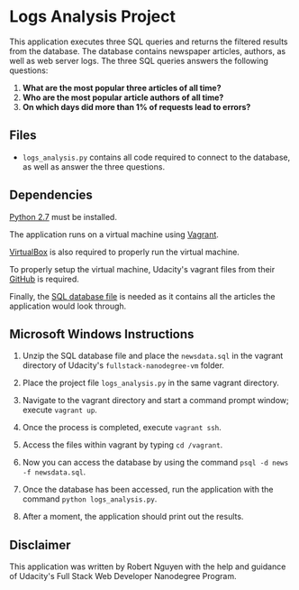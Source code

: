 # Logs Analysis Project
This application executes three SQL queries and returns the filtered results
from the database. The database contains newspaper articles, authors, as well
as web server logs. The three SQL queries answers the following questions:

1. **What are the most popular three articles of all time?**
2. **Who are the most popular article authors of all time?**
3. **On which days did more than 1% of requests lead to errors?**

## Files
* `logs_analysis.py` contains all code required to connect to the database, as
well as answer the three questions.

## Dependencies
[Python 2.7](https://www.python.org/downloads/) must be installed.

The application runs on a virtual machine using [Vagrant](https://www.vagrantup.com/).

[VirtualBox](https://www.virtualbox.org/) is also required to properly run the
virtual machine.

To properly setup the virtual machine, Udacity's vagrant files from their [GitHub](https://github.com/udacity/fullstack-nanodegree-vm)
is required.

Finally, the [SQL database file](https://d17h27t6h515a5.cloudfront.net/topher/2016/August/57b5f748_newsdata/newsdata.zip)
is needed as it contains all the articles the application would look through.

## Microsoft Windows Instructions
1. Unzip the SQL database file and place the `newsdata.sql` in the vagrant
directory of Udacity's `fullstack-nanodegree-vm` folder.

2. Place the project file `logs_analysis.py` in the same vagrant directory.  

3. Navigate to the vagrant directory and start a command prompt window; execute
`vagrant up`.

4. Once the process is completed, execute `vagrant ssh`.

5. Access the files within vagrant by typing `cd /vagrant`.

6. Now you can access the database by using the command
`psql -d news -f newsdata.sql`.

7. Once the database has been accessed, run the application with the command
`python logs_analysis.py`.

8. After a moment, the application should print out the results.

## Disclaimer
This application was written by Robert Nguyen with the help and guidance
of Udacity's Full Stack Web Developer Nanodegree Program.
